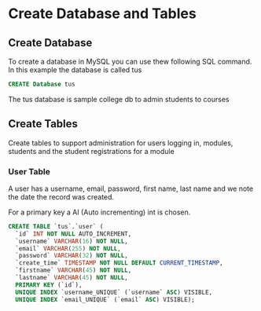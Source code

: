 
# Create Database and Tables

## Create Database
To create a database in MySQL you can use thew following SQL command.  In this example the database is called tus

```sql
CREATE Database tus
```

The tus database is sample college db to admin students to courses

## Create Tables

Create tables to support administration for users logging in, modules, students and the student registrations for a module

### User Table

A user has a username, email, password, first name, last name and we note the date the record was created.

For a primary key a AI (Auto incrementing) int is chosen.

```sql
CREATE TABLE `tus`.`user` (
  `id` INT NOT NULL AUTO_INCREMENT,
  `username` VARCHAR(16) NOT NULL,
  `email` VARCHAR(255) NOT NULL,
  `password` VARCHAR(32) NOT NULL,
  `create_time` TIMESTAMP NOT NULL DEFAULT CURRENT_TIMESTAMP,
  `firstname` VARCHAR(45) NOT NULL,
  `lastname` VARCHAR(45) NOT NULL,
  PRIMARY KEY (`id`),
  UNIQUE INDEX `username_UNIQUE` (`username` ASC) VISIBLE,
  UNIQUE INDEX `email_UNIQUE` (`email` ASC) VISIBLE);
```